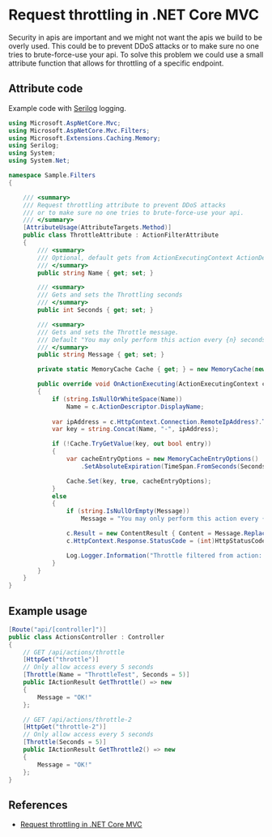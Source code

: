 # Request throttling in .NET Core MVC

Security in apis are important and we might not want the apis we build to be overly used. This could be to prevent DDoS attacks or to make sure no one tries to brute-force-use your api. To solve this problem we could use a small attribute function that allows for throttling of a specific endpoint.

## Attribute code

Example code with [Serilog](https://serilog.net/) logging.

```cs
using Microsoft.AspNetCore.Mvc;
using Microsoft.AspNetCore.Mvc.Filters;
using Microsoft.Extensions.Caching.Memory;
using Serilog;
using System;
using System.Net;

namespace Sample.Filters
{

    /// <summary>
    /// Request throttling attribute to prevent DDoS attacks 
	/// or to make sure no one tries to brute-force-use your api.
    /// </summary>
    [AttributeUsage(AttributeTargets.Method)]
    public class ThrottleAttribute : ActionFilterAttribute
    {
        /// <summary>
        /// Optional, default gets from ActionExecutingContext ActionDescriptor DisplayName
        /// </summary>
        public string Name { get; set; }

        /// <summary>
        /// Gets and sets the Throttling seconds
        /// </summary>
        public int Seconds { get; set; }

        /// <summary>
        /// Gets and sets the Throttle message. 
        /// Default "You may only perform this action every {n} seconds."
        /// </summary>
        public string Message { get; set; }

        private static MemoryCache Cache { get; } = new MemoryCache(new MemoryCacheOptions());

        public override void OnActionExecuting(ActionExecutingContext c)
        {
            if (string.IsNullOrWhiteSpace(Name))
                Name = c.ActionDescriptor.DisplayName;
            
            var ipAddress = c.HttpContext.Connection.RemoteIpAddress?.ToString();
            var key = string.Concat(Name, "-", ipAddress);

            if (!Cache.TryGetValue(key, out bool entry))
            {
                var cacheEntryOptions = new MemoryCacheEntryOptions()
                    .SetAbsoluteExpiration(TimeSpan.FromSeconds(Seconds));

                Cache.Set(key, true, cacheEntryOptions);
            }
            else
            {
                if (string.IsNullOrEmpty(Message))
                    Message = "You may only perform this action every {n} seconds.";

                c.Result = new ContentResult { Content = Message.Replace("{n}", Seconds.ToString()) };
                c.HttpContext.Response.StatusCode = (int)HttpStatusCode.Conflict;

                Log.Logger.Information("Throttle filtered from action: {0}, ip: {1}", Name, ipAddress);
            }
        }
    }
}
```

## Example usage

```cs
[Route("api/[controller]")]
public class ActionsController : Controller
{
    // GET /api/actions/throttle
    [HttpGet("throttle")]
    // Only allow access every 5 seconds
    [Throttle(Name = "ThrottleTest", Seconds = 5)]
    public IActionResult GetThrottle() => new
    {
        Message = "OK!"
    };

	// GET /api/actions/throttle-2
    [HttpGet("throttle-2")]
    // Only allow access every 5 seconds
    [Throttle(Seconds = 5)]
    public IActionResult GetThrottle2() => new
    {
        Message = "OK!"
    };
}
```

## References

* [Request throttling in .NET Core MVC](https://www.johanbostrom.se/blog/request-throttling-in-net-core-mvc-and-api)
